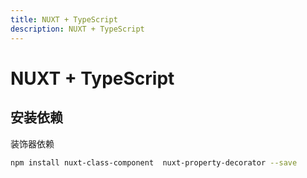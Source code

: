 ```yaml
---
title: NUXT + TypeScript
description: NUXT + TypeScript
---
```


# NUXT + TypeScript

## 安装依赖

装饰器依赖

```bash
npm install nuxt-class-component  nuxt-property-decorator --save
```

